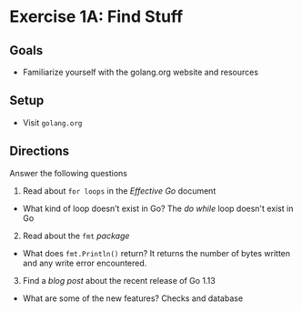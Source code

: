 # Exercise 1A: Find Stuff

## Goals

- Familiarize yourself with the golang.org website and resources

## Setup

- Visit `golang.org`

## Directions

Answer the following questions

1. Read about `for loops` in the _Effective Go_ document

- What kind of loop doesn’t exist in Go?
The *do while* loop doesn't exist in Go

2. Read about the `fmt` _package_

- What does `fmt.Println()` return?
It returns the number of bytes written and any write error encountered.

3. Find a _blog post_ about the recent release of Go 1.13

- What are some of the new features?
Checks and database
